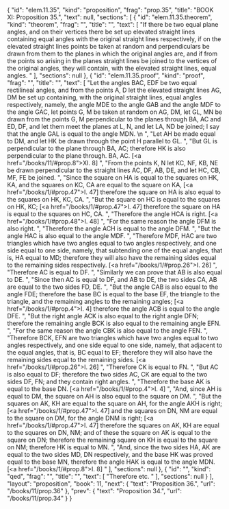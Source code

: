 {
  "id": "elem.11.35",
  "kind": "proposition",
  "frag": "prop.35",
  "title": "BOOK XI: Proposition 35.",
  "text": null,
  "sections": [
    {
      "id": "elem.11.35.theorem",
      "kind": "theorem",
      "frag": "",
      "title": "",
      "text": [
        "If there be two equal plane angles, and on their vertices there be set up elevated straight lines containing equal angles with the original straight lines respectively, if on the elevated straight lines points be taken at random and perpendiculars be drawn from them to the planes in which the original angles are, and if from the points so arising in the planes straight lines be joined to the vertices of the original angles, they will contain, with the elevated straight lines, equal angles. "
      ],
      "sections": null
    },
    {
      "id": "elem.11.35.proof",
      "kind": "proof",
      "frag": "",
      "title": "",
      "text": [
        "Let the angles BAC, EDF be two equal rectilineal angles, and from the points A, D let the elevated straight lines AG, DM be set up containing, with the original straight lines, equal angles respectively, namely, the angle MDE to the angle GAB and the angle MDF to the angle GAC, let points G, M be taken at random on AG, DM, let GL, MN be drawn from the points G, M perpendicular to the planes through BA, AC and ED, DF, and let them meet the planes at L, N, and let LA, ND be joined; I say that the angle GAL is equal to the angle MDN. \n      ",
        "Let AH be made equal to DM, and let HK be drawn through the point H parallel to GL. ",
        "But GL is perpendicular to the plane through BA, AC; therefore HK is also perpendicular to the plane through. BA, AC. [<a href=\"/books/11/#prop.8\">XI. 8</a>] ",
        "From the points K, N let KC, NF, KB, NE be drawn perpendicular to the straight lines AC, DF, AB, DE, and let HC, CB, MF, FE be joined. ",
        "Since the square on HA is equal to the squares on HK, KA, and the squares on KC, CA are equal to the square on KA, [<a href=\"/books/1/#prop.47\">I. 47</a>] therefore the square on HA is also equal to the squares on HK, KC, CA. ",
        "But the square on HC is equal to the squares on HK, KC; [<a href=\"/books/1/#prop.47\">I. 47</a>] therefore the square on HA is equal to the squares on HC, CA. ",
        "Therefore the angle HCA is right. [<a href=\"/books/1/#prop.48\">I. 48</a>] ",
        "For the same reason the angle DFM is also right. ",
        "Therefore the angle ACH is equal to the angle DFM. ",
        "But the angle HAC is also equal to the angle MDF. ",
        "Therefore MDF, HAC are two triangles which have two angles equal to two angles respectively, and one side equal to one side, namely, that subtending one of the equal angles, that is, HA equal to MD; therefore they will also have the remaining sides equal to the remaining sides respectively. [<a href=\"/books/1/#prop.26\">I. 26</a>] ",
        "Therefore AC is equal to DF. ",
        "Similarly we can prove that AB is also equal to DE. ",
        "Since then AC is equal to DF, and AB to DE, the two sides CA, AB are equal to the two sides FD, DE. ",
        "But the angle CAB is also equal to the angle FDE; therefore the base BC is equal to the base EF, the triangle to the triangle, and the remaining angles to the remaining angles; [<a href=\"/books/1/#prop.4\">I. 4</a>] therefore the angle ACB is equal to the angle DFE. ",
        "But the right angle ACK is also equal to the right angle DFN; therefore the remaining angle BCK is also equal to the remaining angle EFN. ",
        "For the same reason the angle CBK is also equal to the angle FEN. ",
        "Therefore BCK, EFN are two triangles which have two angles equal to two angles respectively, and one side equal to one side, namely, that adjacent to the equal angles, that is, BC equal to EF; therefore they will also have the remaining sides equal to the remaining sides. [<a href=\"/books/1/#prop.26\">I. 26</a>] ",
        "Therefore CK is equal to FN. ",
        "But AC is also equal to DF; therefore the two sides AC, CK are equal to the two sides DF, FN; and they contain right angles. ",
        "Therefore the base AK is equal to the base DN. [<a href=\"/books/1/#prop.4\">I. 4</a>] ",
        "And, since AH is equal to DM, the square on AH is also equal to the square on DM. ",
        "But the squares on AK, KH are equal to the square on AH, for the angle AKH is right; [<a href=\"/books/1/#prop.47\">I. 47</a>] and the squares on DN, NM are equal to the square on DM, for the angle DNM is right; [<a href=\"/books/1/#prop.47\">I. 47</a>] therefore the squares on AK, KH are equal to the squares on DN, NM; and of these the square on AK is equal to the square on DN; therefore the remaining square on KH is equal to the square on NM; therefore HK is equal to MN. ",
        "And, since the two sides HA, AK are equal to the two sides MD, DN respectively, and the base HK was proved equal to the base MN, therefore the angle HAK is equal to the angle MDN. [<a href=\"/books/1/#prop.8\">I. 8</a>] "
      ],
      "sections": null
    },
    {
      "id": "",
      "kind": "qed",
      "frag": "",
      "title": "",
      "text": [
        "Therefore etc. "
      ],
      "sections": null
    }
  ],
  "layout": "proposition",
  "book": 11,
  "next": {
    "text": "Proposition 36.",
    "url": "/books/11/prop.36"
  },
  "prev": {
    "text": "Proposition 34.",
    "url": "/books/11/prop.34"
  }
}
